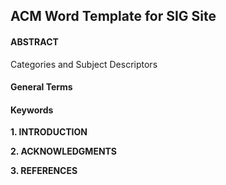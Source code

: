 <h2> ACM Word Template for SIG Site </h2>


#### ABSTRACT

Categories and Subject Descriptors

#### General Terms

#### Keywords

**1. INTRODUCTION**

**2. ACKNOWLEDGMENTS**

**3. REFERENCES**
